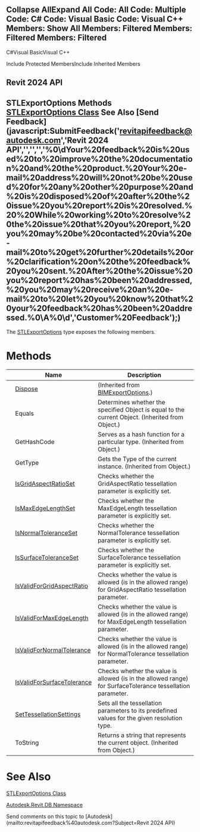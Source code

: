 ﻿

Collapse AllExpand All Code: All Code: Multiple Code: C# Code: Visual Basic Code: Visual C++  Members: Show All Members: Filtered Members: Filtered Members: Filtered   
---  
  
C#Visual BasicVisual C++

Include Protected MembersInclude Inherited Members

Revit 2024 API  
---  
STLExportOptions Methods  
[STLExportOptions Class](c8870dfe-9259-4981-4545-a6c0d0440552.md) See Also [Send Feedback](javascript:SubmitFeedback\('revitapifeedback@autodesk.com','Revit 2024 API','','','','%0\\dYour%20feedback%20is%20used%20to%20improve%20the%20documentation%20and%20the%20product.%20Your%20e-mail%20address%20will%20not%20be%20used%20for%20any%20other%20purpose%20and%20is%20disposed%20of%20after%20the%20issue%20you%20report%20is%20resolved.%20%20While%20working%20to%20resolve%20the%20issue%20that%20you%20report,%20you%20may%20be%20contacted%20via%20e-mail%20to%20get%20further%20details%20or%20clarification%20on%20the%20feedback%20you%20sent.%20After%20the%20issue%20you%20report%20has%20been%20addressed,%20you%20may%20receive%20an%20e-mail%20to%20let%20you%20know%20that%20your%20feedback%20has%20been%20addressed.%0\\A%0\\d','Customer%20Feedback'\);)  
---  
  
The [STLExportOptions](c8870dfe-9259-4981-4545-a6c0d0440552.md) type exposes the following members.

# Methods

|  | Name | Description |
| --- | --- | --- |
|  | [Dispose](df23b65d-b40f-56e0-937a-d22e3870f292.md) | (Inherited from [BIMExportOptions](2e854291-02f8-e0c5-3b40-efe4da8a639a.md).) |
|  | Equals | Determines whether the specified Object is equal to the current Object. (Inherited from Object.) |
|  | GetHashCode | Serves as a hash function for a particular type.  (Inherited from Object.) |
|  | GetType | Gets the Type of the current instance. (Inherited from Object.) |
|  | [IsGridAspectRatioSet](2b9f8526-ddd5-5224-9d8d-6a1c3b61e48b.md) | Checks whether the GridAspectRatio tessellation parameter is explicitly set. |
|  | [IsMaxEdgeLengthSet](c41f7f4d-8563-5319-1fba-528e4d5e73d5.md) | Checks whether the MaxEdgeLength tessellation parameter is explicitly set. |
|  | [IsNormalToleranceSet](cbdb380b-6ee8-8110-7bb8-5137538bdd10.md) | Checks whether the NormalTolerance tessellation parameter is explicitly set. |
|  | [IsSurfaceToleranceSet](f8daf04e-a6c1-f5a4-82cd-1b6d3fb104ee.md) | Checks whether the SurfaceTolerance tessellation parameter is explicitly set. |
|  | [IsValidForGridAspectRatio](92c9cf78-0020-e71e-359e-66190410f53a.md) | Checks whether the value is allowed (is in the allowed range) for GridAspectRatio tessellation parameter. |
|  | [IsValidForMaxEdgeLength](58938961-b238-527d-0878-e1f4ced5077b.md) | Checks whether the value is allowed (is in the allowed range) for MaxEdgeLength tessellation parameter. |
|  | [IsValidForNormalTolerance](59e7201f-9248-4b5f-8db7-b6d7a5326367.md) | Checks whether the value is allowed (is in the allowed range) for NormalTolerance tessellation parameter. |
|  | [IsValidForSurfaceTolerance](1befecc7-5532-fd55-4d81-e923ad4acba4.md) | Checks whether the value is allowed (is in the allowed range) for SurfaceTolerance tessellation parameter. |
|  | [SetTessellationSettings](05429687-e49f-97c7-946c-d176bb6f7123.md) | Sets all the tessellation parameters to its predefined values for the given resolution type. |
|  | ToString | Returns a string that represents the current object. (Inherited from Object.) |
  
# See Also

[STLExportOptions Class](c8870dfe-9259-4981-4545-a6c0d0440552.md)

[Autodesk.Revit.DB Namespace](87546ba7-461b-c646-cbb1-2cb8f5bff8b2.md)

Send comments on this topic to [Autodesk](mailto:revitapifeedback%40autodesk.com?Subject=Revit 2024 API)